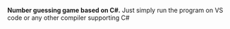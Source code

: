 **Number guessing game based on C#.**
Just simply run the program on VS code or any other compiler supporting C#
